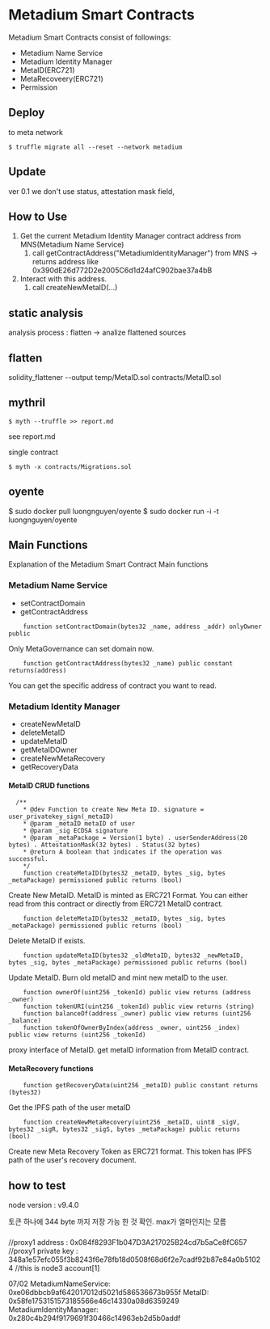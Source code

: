 # Metadium Smart Contracts
Metadium Smart Contracts consist of followings:
* Metadium Name Service
* Metadium Identity Manager
* MetaID(ERC721)
* MetaRecoveery(ERC721)
* Permission

## Deploy

to meta network
```
$ truffle migrate all --reset --network metadium
```


## Update
ver 0.1 we don't use status, attestation mask field,

## How to Use
1. Get the current Metadium Identity Manager contract address from MNS(Metadium Name Service)
    1. call getContractAddress("MetadiumIdentityManager") from MNS -> returns address like 0x390dE26d772D2e2005C6d1d24afC902bae37a4bB
2. Interact with this address.
    1. call createNewMetaID(...)

## static analysis
analysis process : flatten -> analize flattened sources

flatten
-------------
solidity_flattener --output temp/MetaID.sol contracts/MetaID.sol

mythril
-------------

```
$ myth --truffle >> report.md
```

see report.md


single contract

```
$ myth -x contracts/Migrations.sol
```

oyente
-------------
$ sudo docker pull luongnguyen/oyente
$ sudo docker run -i -t luongnguyen/oyente

## Main Functions
Explanation of the Metadium Smart Contract Main functions

### Metadium Name Service
* setContractDomain
* getContractAddress

```
    function setContractDomain(bytes32 _name, address _addr) onlyOwner public
```
Only MetaGovernance can set domain now.



```
    function getContractAddress(bytes32 _name) public constant returns(address)
```
You can get the specific address of contract you want to read.


### Metadium Identity Manager
* createNewMetaID
* deleteMetaID
* updateMetaID
* getMetaIDOwner
* createNewMetaRecovery
* getRecoveryData


#### MetaID CRUD functions
```
  /**
    * @dev Function to create New Meta ID. signature = user_privatekey_sign(_metaID)
    * @param _metaID metaID of user
    * @param _sig ECDSA signature
    * @param _metaPackage = Version(1 byte) . userSenderAddress(20 bytes) . AttestationMask(32 bytes) . Status(32 bytes) 
    * @return A boolean that indicates if the operation was successful.
    */
    function createMetaID(bytes32 _metaID, bytes _sig, bytes _metaPackage) permissioned public returns (bool)
```

Create New MetaID. MetaID is minted as ERC721 Format. You can either read from this contract or directly from ERC721 MetaID contract.


```
    function deleteMetaID(bytes32 _metaID, bytes _sig, bytes _metaPackage) permissioned public returns (bool)
```
Delete MetaID if exists.

```
    function updateMetaID(bytes32 _oldMetaID, bytes32 _newMetaID, bytes _sig, bytes _metaPackage) permissioned public returns (bool)
```     
Update MetaID. Burn old metaID and mint new metaID to the user.


```
    function ownerOf(uint256 _tokenId) public view returns (address _owner)
    function tokenURI(uint256 _tokenId) public view returns (string)
    function balanceOf(address _owner) public view returns (uint256 _balance)
    function tokenOfOwnerByIndex(address _owner, uint256 _index) public view returns (uint256 _tokenId)
```
proxy interface of MetaID.
get metaID information from MetaID contract.


#### MetaRecovery functions

```
    function getRecoveryData(uint256 _metaID) public constant returns (bytes32)
```
Get the IPFS path of the user metaID

```
    function createNewMetaRecovery(uint256 _metaID, uint8 _sigV, bytes32 _sigR, bytes32 _sigS, bytes _metaPackage) public returns (bool)
```
Create new Meta Recovery Token as ERC721 format. This token has IPFS path of the user's recovery document.

## how to test

node version : v9.4.0

토큰 하나에 344 byte 까지 저장 가능 한 것 확인. max가 얼마인지는 모름

###

//proxy1 address : 0x084f8293F1b047D3A217025B24cd7b5aCe8fC657
//proxy1 private key : 348a1e57efc055f3b8243f6e78fb18d0508f68d6f2e7cadf92b87e84a0b51024
//this is node3 account[1]

07/02
MetadiumNameService: 0xe06dbbcb9af642017012d5021d586536673b955f
MetaID: 0x58fe1753151573185566e46c14330a08d6359249
MetadiumIdentityManager: 0x280c4b294f9179691f30466c14963eb2d5b0addf